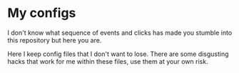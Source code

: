 # My configs
I don't know what sequence of events and clicks has made you stumble into this repository but here you are.

Here I keep config files that I don't want to lose. There are some disgusting hacks that work for me within these files, use them at your own risk.

